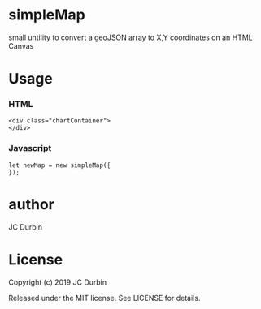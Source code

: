 # simpleMap
small untility to convert a geoJSON array to X,Y coordinates on an HTML Canvas

# Usage

### HTML
    <div class="chartContainer">
    </div>
    
### Javascript
    let newMap = new simpleMap({
    });

# author
JC Durbin

# License
Copyright (c) 2019  JC Durbin

Released under the MIT license. See LICENSE for details.

